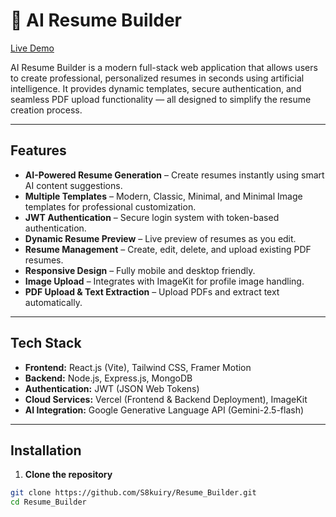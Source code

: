 # 🧠 AI Resume Builder

[Live Demo](https://resume-builder-gwd0mfa2k-subharthys-projects.vercel.app/)

AI Resume Builder is a modern full-stack web application that allows users to create professional, personalized resumes in seconds using artificial intelligence. It provides dynamic templates, secure authentication, and seamless PDF upload functionality — all designed to simplify the resume creation process.

---

## Features

- **AI-Powered Resume Generation** – Create resumes instantly using smart AI content suggestions.
- **Multiple Templates** – Modern, Classic, Minimal, and Minimal Image templates for professional customization.
- **JWT Authentication** – Secure login system with token-based authentication.
- **Dynamic Resume Preview** – Live preview of resumes as you edit.
- **Resume Management** – Create, edit, delete, and upload existing PDF resumes.
- **Responsive Design** – Fully mobile and desktop friendly.
- **Image Upload** – Integrates with ImageKit for profile image handling.
- **PDF Upload & Text Extraction** – Upload PDFs and extract text automatically.

---

## Tech Stack

- **Frontend:** React.js (Vite), Tailwind CSS, Framer Motion
- **Backend:** Node.js, Express.js, MongoDB
- **Authentication:** JWT (JSON Web Tokens)
- **Cloud Services:** Vercel (Frontend & Backend Deployment), ImageKit
- **AI Integration:** Google Generative Language API (Gemini-2.5-flash)

---

## Installation

1. **Clone the repository**

```bash
git clone https://github.com/S8kuiry/Resume_Builder.git
cd Resume_Builder
